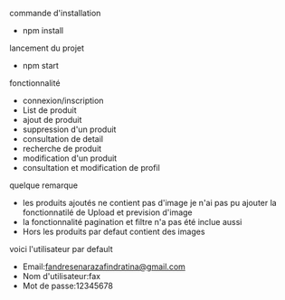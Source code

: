 commande d'installation
- npm install
  
lancement du projet
- npm start

fonctionnalité
 - connexion/inscription
 - List de produit
 - ajout de produit
 - suppression d'un produit
 - consultation de detail
 - recherche de produit
 - modification d'un produit
 - consultation et modification de profil

quelque remarque
 - les produits ajoutés ne contient pas d'image je n'ai pas pu ajouter la fonctionnatilé de Upload et prevision d'image
 - la fonctionnalité pagination et filtre n'a pas été inclue aussi
 - Hors les produits par defaut contient des images

voici l'utilisateur par default
 - Email:fandresenarazafindratina@gmail.com
 - Nom d'utilisateur:fax
 - Mot de passe:12345678
